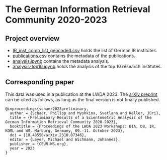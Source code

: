 # The German Information Retrieval Community 2020-2023

## Project overview
- [IR_inst_comb_list_geocoded.csv](https://github.com/irgroup/LWDA2023-IR-community/blob/main/data/IR_inst_comb_list_geocoded.csv) holds the list of German IR institutes.
- [publications.csv](https://github.com/irgroup/LWDA2023-IR-community/blob/main/data/publications.csv) contains the metadata of the publications.
- [analysis.ipynb](https://github.com/irgroup/LWDA2023-IR-community/blob/main/analysis.ipynb) contains the metadata analysis.
- [analysis-top10.ipynb](https://github.com/irgroup/LWDA2023-IR-community/blob/main/analysis-top10.ipynb) holds the analysis of the top 10 research institutes.


## Corresponding paper

This data was used in a publication at the LWDA 2023. The [arXiv preprint](https://arxiv.org/abs/2310.07346) can be cited as follows, as long as the final version is not finally published.

```
@inproceedings{schaer2023preliminary,
  author = {Schaer, Philipp and Myshkina, Svetlana and Keller, Jüri},
  title = {Preliminary Results of a Scientometric Analysis of the German Information Retrieval Community 2020-2023},
  booktitle = {Proceedings of the LWDA 2023 Workshops: BIA, DB, IR, KDML and WM. Marburg, Germany, 09.-11. October 2023},
  doi = {10.48550/arXiv.2310.07346},
  editor = {Leyer, Michael and Wichmann, Johannes},
  publisher = {CEUR-WS.org},  
  year = 2023
}
```


